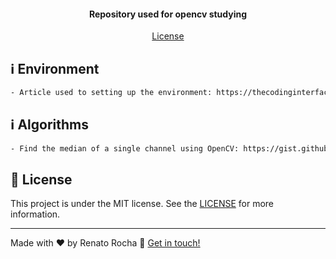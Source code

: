 <h4 align="center">
Repository used for opencv studying
</h4>

<p align="center">
  <a href="#memo-license">License</a>
</p>

## :information_source: Environment

```bash
- Article used to setting up the environment: https://thecodinginterface.com/blog/opencv-cpp-vscode/
```

## :information_source: Algorithms

```bash
- Find the median of a single channel using OpenCV: https://gist.github.com/heisters/9cd68181397fbd35031b
```

## :memo: License
This project is under the MIT license. See the [LICENSE](LICENSE) for more information.

---

Made with ♥ by Renato Rocha :wave: [Get in touch!](https://www.linkedin.com/in/renato-rocha-62146a74/)

